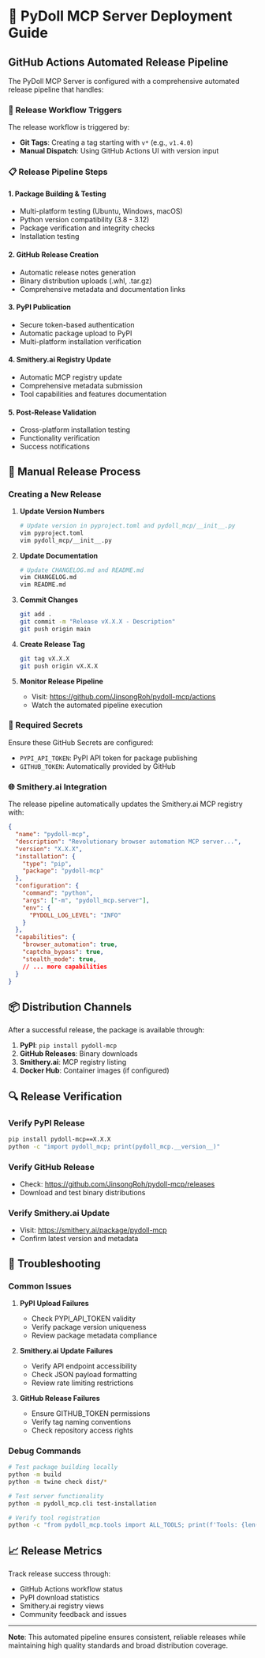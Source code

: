 # 🚀 PyDoll MCP Server Deployment Guide

## GitHub Actions Automated Release Pipeline

The PyDoll MCP Server is configured with a comprehensive automated release pipeline that handles:

### 🔄 Release Workflow Triggers

The release workflow is triggered by:
- **Git Tags**: Creating a tag starting with `v*` (e.g., `v1.4.0`)
- **Manual Dispatch**: Using GitHub Actions UI with version input

### 📋 Release Pipeline Steps

#### 1. **Package Building & Testing**
- Multi-platform testing (Ubuntu, Windows, macOS)
- Python version compatibility (3.8 - 3.12)
- Package verification and integrity checks
- Installation testing

#### 2. **GitHub Release Creation**
- Automatic release notes generation
- Binary distribution uploads (.whl, .tar.gz)
- Comprehensive metadata and documentation links

#### 3. **PyPI Publication**
- Secure token-based authentication
- Automatic package upload to PyPI
- Multi-platform installation verification

#### 4. **Smithery.ai Registry Update**
- Automatic MCP registry update
- Comprehensive metadata submission
- Tool capabilities and features documentation

#### 5. **Post-Release Validation**
- Cross-platform installation testing
- Functionality verification
- Success notifications

## 🔧 Manual Release Process

### Creating a New Release

1. **Update Version Numbers**
   ```bash
   # Update version in pyproject.toml and pydoll_mcp/__init__.py
   vim pyproject.toml
   vim pydoll_mcp/__init__.py
   ```

2. **Update Documentation**
   ```bash
   # Update CHANGELOG.md and README.md
   vim CHANGELOG.md
   vim README.md
   ```

3. **Commit Changes**
   ```bash
   git add .
   git commit -m "Release vX.X.X - Description"
   git push origin main
   ```

4. **Create Release Tag**
   ```bash
   git tag vX.X.X
   git push origin vX.X.X
   ```

5. **Monitor Release Pipeline**
   - Visit: https://github.com/JinsongRoh/pydoll-mcp/actions
   - Watch the automated pipeline execution

### 🔑 Required Secrets

Ensure these GitHub Secrets are configured:

- `PYPI_API_TOKEN`: PyPI API token for package publishing
- `GITHUB_TOKEN`: Automatically provided by GitHub

### 🌐 Smithery.ai Integration

The release pipeline automatically updates the Smithery.ai MCP registry with:

```json
{
  "name": "pydoll-mcp",
  "description": "Revolutionary browser automation MCP server...",
  "version": "X.X.X",
  "installation": {
    "type": "pip",
    "package": "pydoll-mcp"
  },
  "configuration": {
    "command": "python",
    "args": ["-m", "pydoll_mcp.server"],
    "env": {
      "PYDOLL_LOG_LEVEL": "INFO"
    }
  },
  "capabilities": {
    "browser_automation": true,
    "captcha_bypass": true,
    "stealth_mode": true,
    // ... more capabilities
  }
}
```

## 📦 Distribution Channels

After a successful release, the package is available through:

1. **PyPI**: `pip install pydoll-mcp`
2. **GitHub Releases**: Binary downloads
3. **Smithery.ai**: MCP registry listing
4. **Docker Hub**: Container images (if configured)

## 🔍 Release Verification

### Verify PyPI Release
```bash
pip install pydoll-mcp==X.X.X
python -c "import pydoll_mcp; print(pydoll_mcp.__version__)"
```

### Verify GitHub Release
- Check: https://github.com/JinsongRoh/pydoll-mcp/releases
- Download and test binary distributions

### Verify Smithery.ai Update
- Visit: https://smithery.ai/package/pydoll-mcp
- Confirm latest version and metadata

## 🐛 Troubleshooting

### Common Issues

1. **PyPI Upload Failures**
   - Check PYPI_API_TOKEN validity
   - Verify package version uniqueness
   - Review package metadata compliance

2. **Smithery.ai Update Failures**
   - Verify API endpoint accessibility
   - Check JSON payload formatting
   - Review rate limiting restrictions

3. **GitHub Release Failures**
   - Ensure GITHUB_TOKEN permissions
   - Verify tag naming conventions
   - Check repository access rights

### Debug Commands

```bash
# Test package building locally
python -m build
python -m twine check dist/*

# Test server functionality
python -m pydoll_mcp.cli test-installation

# Verify tool registration
python -c "from pydoll_mcp.tools import ALL_TOOLS; print(f'Tools: {len(ALL_TOOLS)}')"
```

## 📈 Release Metrics

Track release success through:
- GitHub Actions workflow status
- PyPI download statistics
- Smithery.ai registry views
- Community feedback and issues

---

**Note**: This automated pipeline ensures consistent, reliable releases while maintaining high quality standards and broad distribution coverage.
